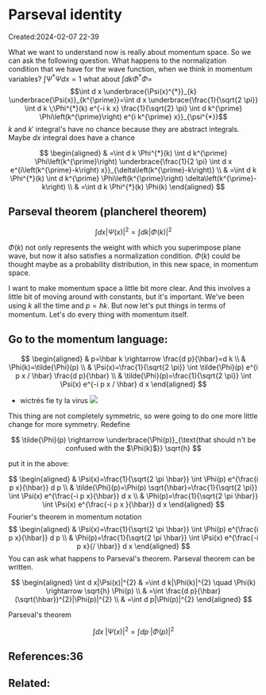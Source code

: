 # Parseval identity
Created:2024-02-07 22-39

What we want to understand now is really about momentum space. So we can ask the following question. What happens to the normalization condition that we have for the wave function, when we think in momentum variables?
$\int \Psi^{*} \Psi d x=1$ what about $\int d k \Phi^{*} \Phi=$
$$\int d x \underbrace{\Psi(x)^{*}}_{k} \underbrace{\Psi(x)}_{k^{\prime}}=\int d x \underbrace{\frac{1}{\sqrt{2 \pi}} \int d k \;\Phi^{*}(k) e^{-i k x} \frac{1}{\sqrt{2} \pi} \int d k^{\prime} \Phi\left(k^{\prime}\right) e^{i k^{\prime} x}}_{\psi^{*}}$$
$k$ and $k'$  integral's have no chance because they are abstract integrals. Maybe $d x$ integral does have a chance

$$
\begin{aligned}
& =\int d k \Phi^{*}(k) \int d k^{\prime} \Phi\left(k^{\prime}\right) \underbrace{\frac{1}{2 \pi} \int d x e^{i\left(k^{\prime}-k\right) x}}_{\delta\left(k^{\prime}-k\right)} \\
& =\int d k \Phi^{*}(k) \int d k^{\prime} \Phi\left(k^{\prime}\right) \delta\left(k^{\prime}-k\right) \\
& =\int d k \Phi^{*}(k) \Phi(k)
\end{aligned}
$$

## Parseval theorem (plancherel theorem)

$$
\int d x|\Psi(x)|^{2}=\int d k|\Phi(k)|^{2}
$$

$\Phi(k)$ not only represents the weight with which you superimpose plane wave, but now it also satisfies a normalization condition. $\Phi(k)$ could be thought maybe as a probability distribution, in this new space, in momentum space.

I want to make momentum space a little bit more clear. And this involves a little bit of moving around with constants, but it's important.
We've been using $k$ all the time and $p=\hbar k$. But now let's put things in terms of momentum. Let's do every thing with momentum itself.

## Go to the momentum language:

$$
\begin{aligned}
& p=\hbar k \rightarrow \frac{d p}{\hbar}=d k \\
& \Phi(k)=\tilde{\Phi}(p) \\
& \Psi(x)=\frac{1}{\sqrt{2 \pi}} \int \tilde{\Phi}(p) e^{i p x / \hbar} \frac{d p}{\hbar} \\
& \tilde{\Phi}(p)=\frac{1}{\sqrt{2 \pi}} \int \Psi(x) e^{-i p x / \hbar} d x
\end{aligned}
$$

- wictrés fie ty la virus
![](https://cdn.mathpix.com/cropped/2025_05_27_372755343f148c881602g-5.jpg?height=69&width=296&top_left_y=1088&top_left_x=1424)

This thing are not completely symmetric, so were going to do one more little change for more symmetry. Redefine

$$
\tilde{\Phi}(p) \rightarrow \underbrace{\Phi(p)}_{\text{that should n't be confused with the $\Phi(k)$}} \sqrt{h}
$$


put it in the above:

$$
\begin{aligned}
& \Psi(x)=\frac{1}{\sqrt{2 \pi \hbar}} \int \Phi(p) e^{\frac{i p x}{\hbar}} d p \\
& \tilde{\Phi}(p)=\Phi(p) \sqrt{\hbar}=\frac{1}{\sqrt{2 \pi}} \int \Psi(x) e^{\frac{-i p x}{\hbar}} d x \\
& \Phi(p)=\frac{1}{\sqrt{2 \pi \hbar}} \int \Psi(x) e^{\frac{-i p x }{\hbar}} d x
\end{aligned}
$$
Fourier's theorem in momentum notation 
$$
\begin{aligned}
& \Psi(x)=\frac{1}{\sqrt{2 \pi \hbar}} \int \Phi(p) e^{\frac{i p x}{\hbar}} d p \\
& \Phi(p)=\frac{1}{\sqrt{2 \pi \hbar}} \int \Psi(x) e^{\frac{-i p x}{/ \hbar}}  d x
\end{aligned}
$$
You can ask what happens to Parseval's theorem. Parseval theorem can be written.

$$
\begin{aligned}
\int d x|\Psi(x)|^{2} & =\int d k|\Phi(k)|^{2} \quad \Phi(k) \rightarrow \sqrt{h} \Phi(p) \\
& =\int \frac{d p}{\hbar}(\sqrt{\hbar})^{2}|\Phi(p)|^{2} \\
& =\int d p|\Phi(p)|^{2}
\end{aligned}
$$

Parseval's theorem

$$
\int d x\;|\Psi(x)|^{2}=\int d p\;|\Phi(p)|^{2}
$$

## References:36

## Related:



